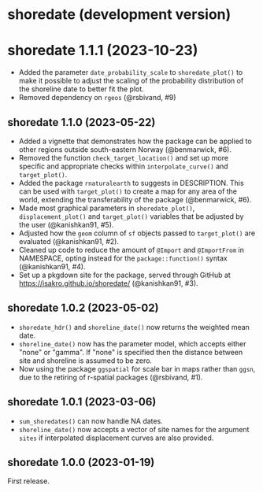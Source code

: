 # shoredate (development version)

# shoredate 1.1.1 (2023-10-23)
- Added the parameter `date_probability_scale` to `shoredate_plot()` to make
 it possible to adjust the scaling of the probability distribution of the 
 shoreline date to better fit the plot.
 - Removed dependency on `rgeos` (@rsbivand, #9)

## shoredate 1.1.0 (2023-05-22)
- Added a vignette that demonstrates how the package can be applied to other
 regions outside south-eastern Norway (@benmarwick, #6).
- Removed the function `check_target_location()` and set up more specific and
 appropriate checks within `interpolate_curve()` and `target_plot()`.
- Added the package `rnaturalearth` to suggests in DESCRIPTION. This can be used
 with `target_plot()` to create a map for any area of the world, extending the 
 transferability of the package (@benmarwick, #6).
- Made most graphical parameters in `shoredate_plot()`, `displacement_plot()` 
 and `target_plot()` variables that be adjusted by the user (@kanishkan91, #5).
- Adjusted how the `geom` column of `sf` objects passed to `target_plot()` are 
 evaluated (@kanishkan91, #2).
- Cleaned up code to reduce the amount of `@Import` and `@ImportFrom` in 
 NAMESPACE, opting instead for the `package::function()` syntax
 (@kanishkan91, #4).
- Set up a pkgdown site for the package, served through GitHub at 
  https://isakro.github.io/shoredate/ (@kanishkan91, #3).

## shoredate 1.0.2 (2023-05-02)
 - `shoredate_hdr()` and `shoreline_date()` now returns the weighted mean date.
 - `shoreline_date()` now has the parameter model, which accepts either "none" 
 or "gamma". If "none" is specified then the distance between site and shoreline
 is assumed to be zero.
 - Now using the package `ggspatial` for scale bar in maps rather than `ggsn`, 
 due  to the retiring of r-spatial packages (@rsbivand, #1).

## shoredate 1.0.1 (2023-03-06)

 - `sum_shoredates()` can now handle NA dates.
 - `shoreline_date()` now accepts a vector of site names for the argument 
 `sites` if interpolated displacement curves are also provided.

## shoredate 1.0.0 (2023-01-19)
First release.
